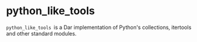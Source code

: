 # python_like_tools

`python_like_tools `is a Dar implementation of Python's collections, itertools and other standard modules.

